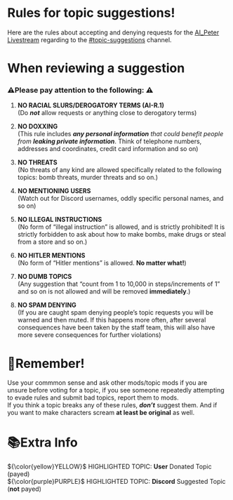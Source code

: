 <h1 class="code-line" data-line-start=0 data-line-end=1 ><a id="Rules_for_topic_suggestions_0"></a>Rules for topic suggestions!</h1>
<p class="has-line-data" data-line-start="2" data-line-end="3">Here are the rules about accepting and denying requests for the <a href="https://www.youtube.com/@ai-peter/live">AI_Peter Livestream</a> regarding to the <a href="https://discord.com/channels/1115999278654042316/1119019139965648998">#topic-suggestions</a> channel.</p>
<h1 class="code-line" data-line-start=4 data-line-end=5 ><a id="When_reviewing_a_suggestion_4"></a>When reviewing a suggestion</h1>
<h3 class="code-line" data-line-start=5 data-line-end=6 ><a id="Please_pay_attention_to_the_following___5"></a>⚠️Please pay attention to the following:  ⚠️️</h3>
<ol>
<li class="has-line-data" data-line-start="7" data-line-end="10">
<p class="has-line-data" data-line-start="7" data-line-end="9"><strong>NO RACIAL SLURS/DEROGATORY TERMS (AI-R.1)</strong><br>
(Do <em><strong>not</strong></em> allow requests or anything close to derogatory terms)</p>
</li>
<li class="has-line-data" data-line-start="10" data-line-end="13">
<p class="has-line-data" data-line-start="10" data-line-end="12"><strong>NO DOXXING</strong><br>
(This rule includes <em><strong>any personal information</strong> that could benefit people from <strong>leaking private information</strong></em>. Think of telephone numbers, addresses and coordinates, credit card information and so on)</p>
</li>
<li class="has-line-data" data-line-start="13" data-line-end="16">
<p class="has-line-data" data-line-start="13" data-line-end="15"><strong>NO THREATS</strong><br>
(No threats of any kind are allowed specifically related to the following topics: bomb threats, murder threats and so on.)</p>
</li>
<li class="has-line-data" data-line-start="16" data-line-end="19">
<p class="has-line-data" data-line-start="16" data-line-end="18"><strong>NO MENTIONING USERS</strong><br>
(Watch out for Discord usernames, oddly specific personal names, and so on)</p>
</li>
<li class="has-line-data" data-line-start="19" data-line-end="22">
<p class="has-line-data" data-line-start="19" data-line-end="21"><strong>NO ILLEGAL INSTRUCTIONS</strong><br>
(No form of “illegal instruction” is allowed, and is strictly prohibited! It is strictly forbidden to ask about how to make bombs, make drugs or steal from a store and so on.)</p>
</li>
<li class="has-line-data" data-line-start="22" data-line-end="25">
<p class="has-line-data" data-line-start="22" data-line-end="24"><strong>NO HITLER MENTIONS</strong><br>
(No form of “Hitler mentions” is allowed. <strong>No matter what!</strong>)</p>
</li>
<li class="has-line-data" data-line-start="25" data-line-end="28">
<p class="has-line-data" data-line-start="25" data-line-end="27"><strong>NO DUMB TOPICS</strong><br>
(Any suggestion that “count from 1 to 10,000 in steps/increments  of 1” and so on is not allowed and will be removed <strong>immediately</strong>.)</p>
</li>
<li class="has-line-data" data-line-start="28" data-line-end="30">
<p class="has-line-data" data-line-start="28" data-line-end="30"><strong>NO SPAM DENYING</strong><br>
(If you are caught spam denying people’s topic requests you will be warned and then muted. If this happens more often, after several consequences have been taken by the staff team, this will also have more severe consequences for further violations)</p>
</li>
</ol>
<h1 class="code-line" data-line-start=32 data-line-end=33 ><a id="Remember_32"></a>🤔Remember!</h1>
<p>
<p class="has-line-data" data-line-start="34" data-line-end="36">Use your commmon sense and ask other mods/topic mods if you are unsure before voting for a topic, if you see someone repeatedly attempting to evade rules and submit bad topics, report them to mods.<br>
If you think a topic breaks any of these rules, <strong><em>don’t</em></strong> suggest them. And if you want to make characters scream <strong>at least be original</strong> as well.</p>
<h1 class="code-line" data-line-start=37 data-line-end=38 ><a id="Extra_Info_37"></a>📚Extra Info</h1>
<p class="has-line-data" data-line-start="39" data-line-end="41">${\color{yellow}YELLOW}$ HIGHLIGHTED TOPIC: <strong>User</strong> Donated Topic (payed)<br>
${\color{purple}PURPLE}$ HIGHLIGHTED TOPIC: <strong>Discord</strong> Suggested Topic (<strong>not</strong> payed)</p>
</p>
